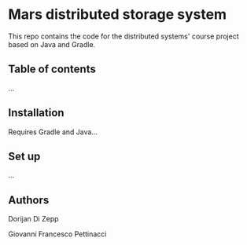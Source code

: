 # Mars distributed storage system
This repo contains the code for the distributed systems' course project based on Java and Gradle.

## Table of contents
...

## Installation
Requires Gradle and Java...

## Set up
...

## Authors
Dorijan Di Zepp

Giovanni Francesco Pettinacci